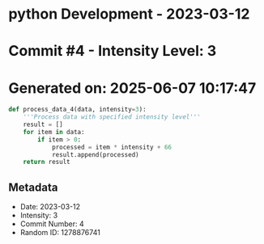 ﻿# python Development - 2023-03-12
# Commit #4 - Intensity Level: 3
# Generated on: 2025-06-07 10:17:47
```python
def process_data_4(data, intensity=3):
    '''Process data with specified intensity level'''
    result = []
    for item in data:
        if item > 0:
            processed = item * intensity + 66
            result.append(processed)
    return result
```
## Metadata
- Date: 2023-03-12
- Intensity: 3
- Commit Number: 4
- Random ID: 1278876741
